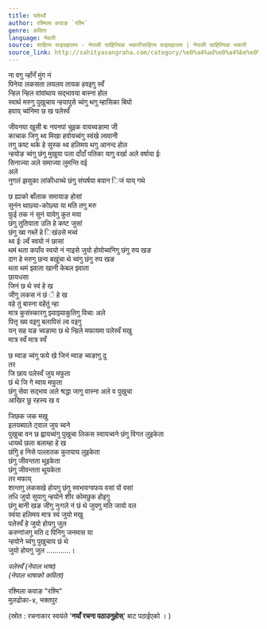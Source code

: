 ```yaml
---
title: पलेस्वँ
author: रश्मिला कवाङ `रश्मि`
genre: कविता
language: नेवारी
source: साहित्य सङ्ग्रहालय - नेपाली साहित्यिक भकारीसाहित्य सङ्ग्रहालय | नेपाली साहित्यिक भकारी
source_link: http://sahityasangraha.com/category/%e0%a4%ad%e0%a4%be%e0%a4%b7%e0%a4%be-%e0%a4%ad%e0%a4%be%e0%a4%b7%e0%a5%80-%e0%a4%b8%e0%a4%be%e0%a4%b9%e0%a4%bf%e0%a4%a4%e0%a5%8d%e0%a4%af/%e0%a4%a8%e0%a5%87%e0%a4%b5%e0%a4%be%e0%a4%b0%e0%a5%80-%e0%a4%b0%e0%a4%9a%e0%a4%a8%e0%a4%be/
---
```


ना वगु न्हाँनँ मुंग नं  
पिनेया लकसता लयलय तायक हवइगु स्वँ  
न्हिल न्हिल वांवांथाय सद्भावया बास्ना होल  
स्वार्थ मरुगु पुखुचाय न्हयापुसे च्वंगु थगु म्हासिका बियो  
हवाय् च्वंनिमा छ ख पलेस्वँ

जीवनया खुसी बः नपनपां चुइक वायच्वङामा जी  
काचाक जिगु थ्व मिखा हवोयच्वंगु स्वंखे ल्ववानी  
तगु कष्ट थके हे सुस्क थ्व हलिमय थगु आनन्द होल  
न्हयोङ च्वंगु छंगु मुखुया पला दाँदाँ पतिका यागु वर्खा अले वर्षाया ईः  
सिनाज्या अले समाज्या लुमन्ति वई  
अले  
नुगलं झसुका लांकीधाय्थे छंगु संघर्षया बयान िजं याय् गथे

छ ह्याको बाँलाक समायाङ होसां  
सुनंन थाछ्या-कोछ्या या मति तगु मरु  
फुई तक नं सुनं यायेगु कुत मया  
छंगु तुतियाता उलि हे कष्ट जुसां  
छंगु ख्व गब्लें हे िखंउसे मच्वं  
थ्व ईः ल्वँ स्वयो नं छासां  
थमं थता कपाँय स्वयो नं नाइसे जुयो होयोच्वनिगु छंगु रुप खङ  
दाग हे मरुगु छन्व बखुंचा थे च्वंगु छंगु रुप खङ  
थता थमं झ्वाता खानी केबल झ्वाता  
छायधसा  
जिनं छ थे स्वं हे ख  
जीगु लकस नं छं े हे ख  
वहे तुं बास्ना वहेंतुं न्हा  
मात्र कुसंस्कारगु झ्याझ्याकुतिगु विचाः अले  
पित्तृ ख्य वइगु बलापिसं ल्व वइगु  
यन् सह यङ च्वङामा छ थे न्हिले मफायमा पलेस्वँ मखु  
मात्र स्वँ मात्र स्वँ

छ म्वाङ च्वंगु फये खे जिनं म्वाङ च्वङागु दु  
तर  
जि छाय पलेस्वँ जुय मफुता  
छं थे जि गे म्वाय मफुता  
छंगु सेवा सद्भाव अले श्रद्धा जागु वास्ना अले व पुखुचा  
आखिर छु रहस्य ख व

जिछक जक मखु  
इलयब्याले ट्वाल जुय च्वने  
पुखुचा वन छ ह्वायच्वंगु पुखुचा लिकस स्वायच्वने छंगु विगत लुइकेता  
धायथें छला बलाम्हा हे ख  
छंगुि ह निसे पल्लातक कुतयाय लुइकेता  
छंगु जीवन्तता थुइकेता  
छंगु जीवन्तता थूयकेता  
तर मफाय्  
शान्तगु लकसखे होयगु छंगु स्वभावग्वफय वसां पों वसां  
तधि जुयो सुयागु न्हयोने शीर कोमछुक होइगु  
छंगु बानी खङ जीगु नुःगले नं छं थे जुयगु मति जायो वल  
स्वंया हलिमय मात्र स्वं जुयो मखु  
पलेस्वँ हे जुयो होयगु जुल  
करुणांजगु मति द पिनिगु जनमास या  
न्हयोने च्वंगु पुखुचाय छं थे  
जुयो होयगु जुल ............।

*पलेस्वँ (नेपाल भाषा)  
(नेपाल भाषाको कविता)*

रश्मिला कवाङ "रश्मि"  
मुलढोका-४, भक्तपुर

(स्रोत : रचनाकार स्वयंले '**नयाँ रचना पठाउनुहोस्**' बाट पठाईएको । )
